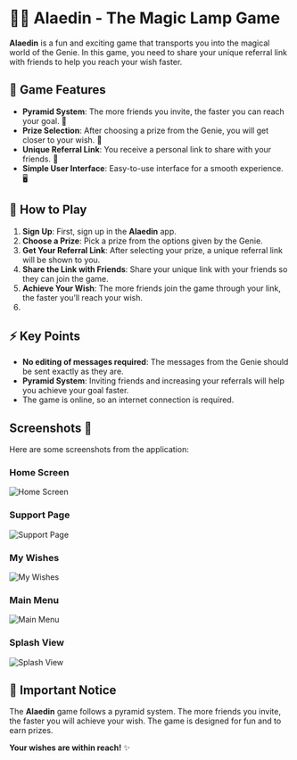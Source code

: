 # 🧞‍♂️ Alaedin - The Magic Lamp Game

**Alaedin** is a fun and exciting game that transports you into the magical world of the Genie. In this game, you need to share your unique referral link with friends to help you reach your wish faster.

## 📌 Game Features

- **Pyramid System**: The more friends you invite, the faster you can reach your goal. 🔗
- **Prize Selection**: After choosing a prize from the Genie, you will get closer to your wish. 🎁
- **Unique Referral Link**: You receive a personal link to share with your friends. 📨
- **Simple User Interface**: Easy-to-use interface for a smooth experience. 🖥️

## 🚀 How to Play

1. **Sign Up**: First, sign up in the **Alaedin** app.
2. **Choose a Prize**: Pick a prize from the options given by the Genie.
3. **Get Your Referral Link**: After selecting your prize, a unique referral link will be shown to you.
4. **Share the Link with Friends**: Share your unique link with your friends so they can join the game.
5. **Achieve Your Wish**: The more friends join the game through your link, the faster you’ll reach your wish.
6. 
## ⚡ Key Points

- **No editing of messages required**: The messages from the Genie should be sent exactly as they are.
- **Pyramid System**: Inviting friends and increasing your referrals will help you achieve your goal faster.
- The game is online, so an internet connection is required.

## Screenshots 📸
Here are some screenshots from the application:

### Home Screen
![Home Screen](./images/E2F109FC-F508-4CE6-BCC3-83F75E69954E.jpg)

### Support Page
![Support Page](./images/AB42CE67-2E76-4164-9920-512AB15A39DA.png)

### My Wishes
![My Wishes](./images/B85862E8-147A-4A9C-9474-F1B5D7FDD34A.png)

### Main Menu
![Main Menu](./images/B85862E8-147A-4A9C-9474-F1B5D7FDD34A.jpeg)

### Splash View
![Splash View](./images/2842297D-D568-4907-92BB-28E59F85356C.jpeg)

## 📣 Important Notice

The **Alaedin** game follows a pyramid system. The more friends you invite, the faster you will achieve your wish. The game is designed for fun and to earn prizes.

**Your wishes are within reach!** ✨
